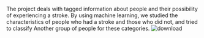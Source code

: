 The project deals with tagged information about people and their possibility of experiencing a stroke.
By using machine learning, we studied the characteristics of people who had a stroke and those who did not, and tried to classify
Another group of people for these categories.
![download](https://user-images.githubusercontent.com/74185897/208076943-4157b07c-3701-45f9-a836-d8918c78fc82.jpg)
